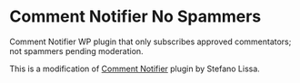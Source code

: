 Comment Notifier No Spammers
============================

Comment Notifier WP plugin that only subscribes approved commentators; not spammers pending moderation.

This is a modification of [Comment Notifier](http://wordpress.org/plugins/comment-notifier/) plugin by Stefano Lissa.
